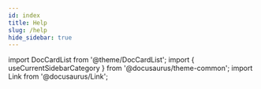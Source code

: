 ```yaml
---
id: index
title: Help
slug: /help
hide_sidebar: true
---
```


import DocCardList from '@theme/DocCardList';
import { useCurrentSidebarCategory } from '@docusaurus/theme-common';
import Link from '@docusaurus/Link';


<DocCardList items={useCurrentSidebarCategory().items} />
